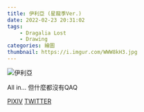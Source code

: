 ```yaml
---
title: 伊利亞 (星龍季Ver.)
date: 2022-02-23 20:31:02
tags:
    - Dragalia Lost
    - Drawing
categories: 繪圖
thumbnail: https://i.imgur.com/WWW8kH3.jpg
---
```

![伊利亞](https://i.imgur.com/WWW8kH3.jpg)

All in...
但什麼都沒有QAQ

[PIXIV](https://www.pixiv.net/artworks/94716703)
[TWITTER](https://twitter.com/cylin910021/status/1469676030189518848)
